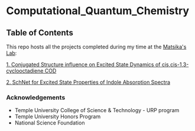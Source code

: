 # Computational_Quantum_Chemistry

## Table of Contents

This repo hosts all the projects completed during my time at the [Matsika's Lab](https://www.matsikalab.org/):

[1. Conjugated Structure influence on Excited State Dynamics of cis,cis-1,3-cyclooctadiene COD](https://github.com/KhaiTTNguyen/Computational_Quantum_Chemistry/tree/master/structural_influence_on_excited_state_dynamics)

[2. SchNet for Excited State Properties of Indole Absorption Spectra](https://github.com/KhaiTTNguyen/Computational_Quantum_Chemistry/tree/master/SchNet_GCNN)

### Acknowledgements
* Temple University College of Science & Technology - URP program
* Temple University Honors Program
* National Science Foundation